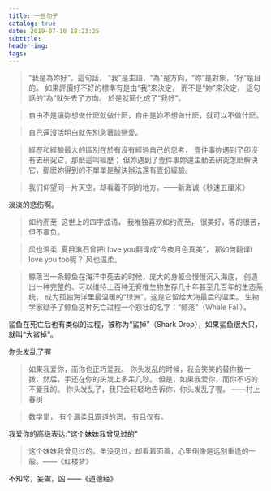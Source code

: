 ```yaml
---
title: 一些句子
catalog: true
date: 2019-07-10 18:23:25
subtitle:
header-img:
tags:
---
```


> “我是為妳好”，這句話，
  “我”是主語，“為”是方向，“妳”是對象，“好”是目的。
  如果評價好不好的標準有是由“我”來決定，
  而不是“妳”來決定，
  這句話的“為”就失去了方向。
  於是就簡化成了“我好”。

> 自由不是讓妳想做什麽就做什麽，自由是妳不想做什麽，就可以不做什麽。

> 自己還沒活明白就先別急著談戀愛。

> 經歷和經驗最大的區別在於有沒有經過自己的思考，
  壹件事妳遇到了卻沒有去研究它，那麽這叫經歷；
  但妳遇到了壹件事妳還主動去研究怎麽解決它，那麽妳得到的不單單是解決辦法還有壹份經驗。

> 我们仰望同一片天空，却看着不同的地方。——新海诚《秒速五厘米》

淡淡的悲伤啊。

>如约而至.
 这世上的四字成语，
 我唯独喜欢如约而至，
 很美好，等的很苦，但不辜负。

>风也温柔.
 夏目漱石曾把i love you翻译成“今夜月色真美”，
 那如何翻译i love you too呢？
 风也温柔。

>鲸落当一条鲸鱼在海洋中死去的时候，庞大的身躯会慢慢沉入海底，
 创造出一种完整的、可以维持上百种无脊椎生物生存几十年甚至几百年的生态系统，
 成为孤独海洋里最温暖的“绿洲”，这是它留给大海最后的温柔。
 生物学家赋予了鲸鱼这种死亡过程一个悲壮的名字：“鲸落”（Whale Fall）。

 鲨鱼在死亡后也有类似的过程，被称为“鲨掉”（Shark Drop），如果鲨鱼很大只，就叫“大鲨掉”。

你头发乱了喔
>如果我爱你，而你也正巧爱我。
 你头发乱的时候，我会笑笑的替你拨一拨，然后，手还在你的头发上多呆几秒。
 但是，如果我爱你，而你不巧的不爱我的。
 你头发乱了，我只会轻轻地告诉你，你头发乱了喔。 ——村上春树

>数学里，
 有个温柔且霸道的词，
 有且仅有。

我爱你的高级表达:"这个妹妹我曾见过的"
>这个妹妹我曾见过的。虽没见过，却看着面善，心里倒像是远别重逢的一般。——《红楼梦》

不知常，妄做，凶 ——《道德经》

<span style="display:none">
    之前决定,在你二十五岁生日的时候送你一辆车，但是……你在我这里永远18岁。emmm
    你的裙子很漂亮，我想请它吃顿饭，如果你有空的话，可以一起来吗。
</span>
